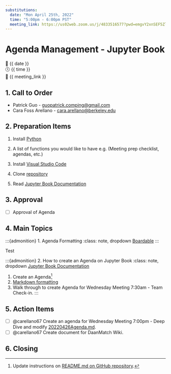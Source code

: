 ```yaml
---
substitutions:
  date: "Mon April 25th, 2022"
  time: "5:00pm - 6:00pm PST"
  meeting_link: https://us02web.zoom.us/j/4833516577?pwd=emgvY2xnSEF5Zlh4Si9kVkx3S0dzZz09
---
```


# Agenda Management - Jupyter Book

📅 {{ date }} <br>
🕔 {{ time }} <br>
🔗 {{ meeting_link }} <br>

## 1. Call to Order

- Patrick Guo - guopatrick.comping@gmail.com
- Cara Foss Arellano - cara.arellano@berkeley.edu

## 2. Preparation Items

1. Install [Python](https://www.python.org/downloads/)

2. A list of functions you would like to have e.g. (Meeting prep checklist, agendas, etc.)

3. Install [Visual Studio Code](https://code.visualstudio.com/download)

4. Clone [repository](https://github.com/DaanMatch/meeting-agendas)

5. Read [Jupyter Book Documentation](https://jupyterbook.org/en/stable/intro.html)

## 3. Approval

- [ ] Approval of Agenda

## 4. Main Topics

:::{admonition} 1. Agenda Formatting
:class: note, dropdown
[Boardable](https://boardable.com/blog/board-meeting-agendas/)
:::

Test

:::{admonition} 2. How to create an Agenda on Jupyter Book
:class: note, dropdown
[Jupyter Book Documentation](https://jupyterbook.org/en/stable/intro.html)

1. Create an Agenda[^1]
2. [Markdown formatting](https://wordpress.com/support/markdown-quick-reference/)
3. Walk through to create Agenda for Wednesday Meeting 7:30am - Team Check-in.
:::

## 5. Action Items

- [ ] @carellano67 Create an agenda for Wednesday Meeting 7:00pm - Deep Dive and modify [20220426Agenda.md](20220425Agenda.md).
- [ ] @carellano67 Create document for DaanMatch Wiki.

## 6. Closing

[^1]: Update instructions on [README.md on GitHub repository](https://github.com/DaanMatch/meeting-agendas).
